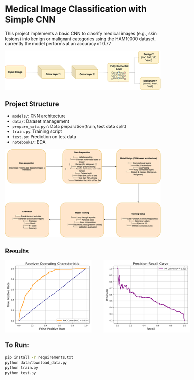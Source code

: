 # Medical Image Classification with Simple CNN

This project implements a basic CNN to classify medical images (e.g., skin lesions) into benign or malignant categories using the HAM10000 dataset. currently the model performs at an accuracy of 0.77

<p align="center">
  <img src="https://github.com/dhana2403/med-cnn-classifier/blob/main/cnn_archi.png" width="900"/>
</p>

## Project Structure
- `models/`: CNN architecture
- `data/`: Dataset management
- `prepare_data.py/`: Data preparation(train, test data split)
- `train.py`: Training script
- `test.py`: Prediction on test data
- `notebooks/`: EDA

<p align="center">
  <img src="https://github.com/dhana2403/med-cnn-classifier/blob/main/workflow.png" width="900"/>
</p>

## Results
<div style="display: flex; justify-content: space-between; width: 600px;">
  <img src="https://github.com/dhana2403/med-cnn-classifier/blob/main/roc_curve.png" width="280" />
  <img src="https://github.com/dhana2403/med-cnn-classifier/blob/main/precision_recall_curve.png" width="280" />
</div>

## To Run:
```bash
pip install -r requirements.txt
python data/download_data.py
python train.py
python test.py
```

